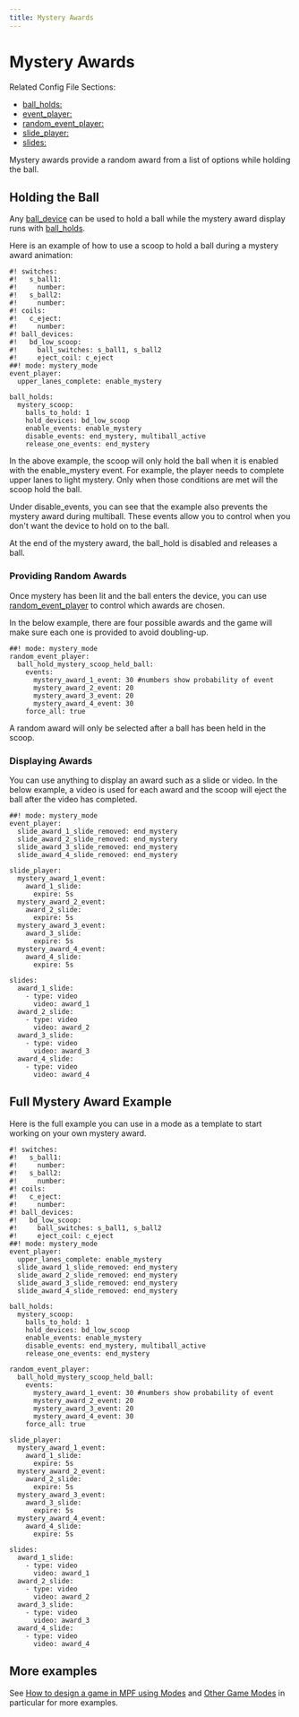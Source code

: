 ```yaml
---
title: Mystery Awards
---
```


# Mystery Awards


Related Config File Sections:

* [ball_holds:](../config/ball_holds.md)
* [event_player:](../config/event_player.md)
* [random_event_player:](../config/random_event_player.md)
* [slide_player:](../config/slide_player.md)
* [slides:](../config/slides.md)

Mystery awards provide a random award from a list of options while
holding the ball.

## Holding the Ball

Any [ball_device](../mechs/ball_devices/index.md) can be used to hold a ball while the mystery award display
runs with [ball_holds](../game_logic/ball_holds.md).

Here is an example of how to use a scoop to hold a ball during a mystery
award animation:

``` mpf-config
#! switches:
#!   s_ball1:
#!     number:
#!   s_ball2:
#!     number:
#! coils:
#!   c_eject:
#!     number:
#! ball_devices:
#!   bd_low_scoop:
#!     ball_switches: s_ball1, s_ball2
#!     eject_coil: c_eject
##! mode: mystery_mode
event_player:
  upper_lanes_complete: enable_mystery

ball_holds:
  mystery_scoop:
    balls_to_hold: 1
    hold_devices: bd_low_scoop
    enable_events: enable_mystery
    disable_events: end_mystery, multiball_active
    release_one_events: end_mystery
```

In the above example, the scoop will only hold the ball when it is
enabled with the enable_mystery event. For example, the player needs to
complete upper lanes to light mystery. Only when those conditions are
met will the scoop hold the ball.

Under disable_events, you can see that the example also prevents the
mystery award during multiball. These events allow you to control when
you don't want the device to hold on to the ball.

At the end of the mystery award, the ball_hold is disabled and releases
a ball.

### Providing Random Awards

Once mystery has been lit and the ball enters the device, you can use
[random_event_player](../config_players/random_event_player.md) to control which awards are chosen.

In the below example, there are four possible awards and the game will
make sure each one is provided to avoid doubling-up.

``` mpf-config
##! mode: mystery_mode
random_event_player:
  ball_hold_mystery_scoop_held_ball:
    events:
      mystery_award_1_event: 30 #numbers show probability of event
      mystery_award_2_event: 20
      mystery_award_3_event: 20
      mystery_award_4_event: 30
    force_all: true
```

A random award will only be selected after a ball has been held in the
scoop.

### Displaying Awards

You can use anything to display an award such as a slide or video. In
the below example, a video is used for each award and the scoop will
eject the ball after the video has completed.

``` mpf-mc-config
##! mode: mystery_mode
event_player:
  slide_award_1_slide_removed: end_mystery
  slide_award_2_slide_removed: end_mystery
  slide_award_3_slide_removed: end_mystery
  slide_award_4_slide_removed: end_mystery

slide_player:
  mystery_award_1_event:
    award_1_slide:
      expire: 5s
  mystery_award_2_event:
    award_2_slide:
      expire: 5s
  mystery_award_3_event:
    award_3_slide:
      expire: 5s
  mystery_award_4_event:
    award_4_slide:
      expire: 5s

slides:
  award_1_slide:
    - type: video
      video: award_1
  award_2_slide:
    - type: video
      video: award_2
  award_3_slide:
    - type: video
      video: award_3
  award_4_slide:
    - type: video
      video: award_4
```

## Full Mystery Award Example

Here is the full example you can use in a mode as a template to start
working on your own mystery award.

``` mpf-mc-config
#! switches:
#!   s_ball1:
#!     number:
#!   s_ball2:
#!     number:
#! coils:
#!   c_eject:
#!     number:
#! ball_devices:
#!   bd_low_scoop:
#!     ball_switches: s_ball1, s_ball2
#!     eject_coil: c_eject
##! mode: mystery_mode
event_player:
  upper_lanes_complete: enable_mystery
  slide_award_1_slide_removed: end_mystery
  slide_award_2_slide_removed: end_mystery
  slide_award_3_slide_removed: end_mystery
  slide_award_4_slide_removed: end_mystery

ball_holds:
  mystery_scoop:
    balls_to_hold: 1
    hold_devices: bd_low_scoop
    enable_events: enable_mystery
    disable_events: end_mystery, multiball_active
    release_one_events: end_mystery

random_event_player:
  ball_hold_mystery_scoop_held_ball:
    events:
      mystery_award_1_event: 30 #numbers show probability of event
      mystery_award_2_event: 20
      mystery_award_3_event: 20
      mystery_award_4_event: 30
    force_all: true

slide_player:
  mystery_award_1_event:
    award_1_slide:
      expire: 5s
  mystery_award_2_event:
    award_2_slide:
      expire: 5s
  mystery_award_3_event:
    award_3_slide:
      expire: 5s
  mystery_award_4_event:
    award_4_slide:
      expire: 5s

slides:
  award_1_slide:
    - type: video
      video: award_1
  award_2_slide:
    - type: video
      video: award_2
  award_3_slide:
    - type: video
      video: award_3
  award_4_slide:
    - type: video
      video: award_4
```

## More examples

See [How to design a game in MPF using Modes](../game_design/index.md) and
[Other Game Modes](../game_design/other_modes.md) in particular
for more examples.
